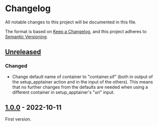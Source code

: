 # Changelog
All notable changes to this project will be documented in this file.

The format is based on [Keep a Changelog](https://keepachangelog.com/en/1.0.0/),
and this project adheres to [Semantic Versioning](https://semver.org/spec/v2.0.0.html).

## [Unreleased]
### Changed
- Change default name of container to "container.sif" (both in output of the
  setup_apptainer action and in the input of the others).  This means that no
  further changes from the defaults are needed when using a different container
  in setup_apptainer's "uri" input.


## [1.0.0] - 2022-10-11

First version.


[Unreleased]: https://github.com/open-dynamic-robot-initiative/trifinger-build-action/compare/v1.0.0...HEAD
[1.0.0]: https://github.com/open-dynamic-robot-initiative/trifinger-build-action/releases/tag/v1.0.0
